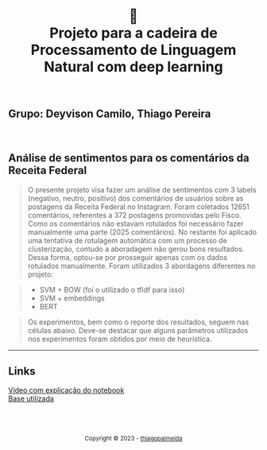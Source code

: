 <h1 align="center">
📄<br>Projeto para a cadeira de Processamento de Linguagem Natural com deep learning
</h1>
<br>

## Grupo: Deyvison Camilo, Thiago Pereira
<br>

## Análise de sentimentos para os comentários da Receita Federal


> O presente projeto visa fazer um análise de sentimentos com 3 labels (negativo, neutro, positivo) dos comentários de usuários sobre as postagens da Receita Federal no Instagram. Foram coletados 12651 comentários, referentes a 372 postagens promovidas pelo Fisco. Como os comentários não estavam rotulados foi necessário fazer manualmente uma parte (2025 comentários). No restante foi aplicado uma tentativa de rotulagem automática com um processo de clusterização, contudo a aboradagem não gerou bons resultados. Dessa forma, optou-se por prosseguir apenas com os dados rotulados manualmente. Foram utilizados 3 abordagens diferentes no projeto:

> - SVM + BOW (foi o utilizado o tfidf para isso)
> - SVM + embeddings
> - BERT

> Os experimentos, bem como o reporte dos resultados, seguem nas células abaixo. Deve-se destacar que alguns parâmetros utilizados nos experimentos foram obtidos por meio de heurística.

---

## Links

<a href="https://drive.google.com/file/d/13RTJrBaTstHLO5NoVVslOQUy0RGFQ4W7/view?usp=share_link">Vídeo com explicação do notebook</a>
<br>
<a href="https://drive.google.com/file/d/1Yfox0YvdaZ-kX8Ikd53tuXbN8G0lRMC5/view?usp=sharing">Base utilizada</a>

<div align="center">
  <br/>
  <br/>
  <br/>
    <div>
      <sub>Copyright © 2023 - <a href="https://github.com/thiagopalmeida">thiagopalmeida</sub></a>
    </div>
</div>
